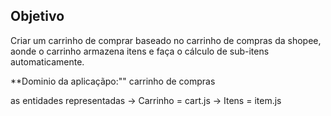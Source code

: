 ## Objetivo

Criar um carrinho de comprar baseado no carrinho de compras da shopee, aonde o carrinho armazena itens e faça o cálculo de sub-itens automaticamente.

**Dominio da aplicaçãpo:"" carrinho de compras

as entidades representadas
-> Carrinho = cart.js
-> Itens = item.js